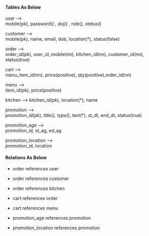 #### Tables As Below

user -->				
mobile(pk),	password(*) ,	doj(*) ,	role(*), 	status(*)

customer -->					
mobile(pk), 	name, 	email, 	dob, 	location(*), 	status(false)

order -->				
order_id(pk),	user_id_mobile(nn), 	kitchen_id(nn),	customer_id(nn),	status(true)

cart -->				
menu_item_id(nn), price(positive), qty(positive),order_id(nn)

menu -->	
item_id(pk), price(positive)

kitchen	-->	
kitchen_id(pk),	location(*),	name

promotion -->						
promotion_id(pk),	title(*),	type(*),	text(*),	st_dt,	end_dt,	status(true)

promotion_age -->		
promotion_id,	st_ag,	ed_ag

promotion_location -->	
promotion_id,	location

#### Relations As Below

- order references user
- order references customer
- order references kitchen

- cart references order
- cart references menu

- promotion_age references promotion
- promotion_location references promotion